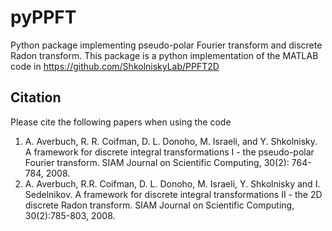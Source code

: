 # pyPPFT
Python package implementing pseudo-polar Fourier transform and discrete Radon transform.
This package is a python implementation of the MATLAB code in https://github.com/ShkolniskyLab/PPFT2D

## Citation
Please cite the following papers when using the code
1. A. Averbuch, R. R. Coifman, D. L. Donoho, M. Israeli, and Y. Shkolnisky. A framework for discrete integral transformations I - the pseudo-polar Fourier transform. SIAM Journal on Scientific Computing, 30(2): 764-784, 2008. 
2. A. Averbuch, R.R. Coifman, D. L. Donoho, M. Israeli, Y. Shkolnisky and I. Sedelnikov. A framework for discrete integral transformations II - the 2D discrete Radon transform. SIAM Journal on Scientific Computing, 30(2):785-803, 2008. 
